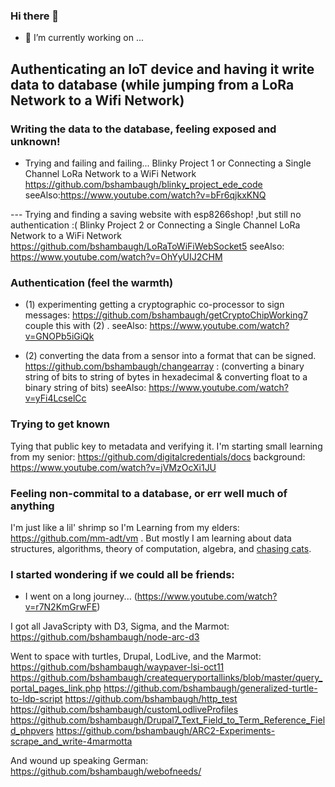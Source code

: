 ### Hi there 👋

- 🔭 I’m currently working on ...

## Authenticating an IoT device and having it write data to database (while jumping from a LoRa Network to a Wifi Network)

### Writing the data to the database, feeling exposed and unknown! 
- Trying and failing and failing...
Blinky Project 1 or Connecting a Single Channel LoRa Network to a WiFi Network 
https://github.com/bshambaugh/blinky_project_ede_code
seeAlso:https://www.youtube.com/watch?v=bFr6qjkxKNQ

--- Trying and finding a saving website with esp8266shop! ,but still no authentication :(
Blinky Project 2 or Connecting a Single Channel LoRa Network to a WiFi Network
https://github.com/bshambaugh/LoRaToWiFiWebSocket5
seeAlso: https://www.youtube.com/watch?v=OhYyUIJ2CHM

### Authentication (feel the warmth)
- (1) experimenting getting a cryptographic co-processor to sign messages: https://github.com/bshambaugh/getCryptoChipWorking7
couple this with (2) . 
seeAlso: https://www.youtube.com/watch?v=GNOPb5iGiQk

- (2) converting the data from a sensor into a format that can be signed. 
https://github.com/bshambaugh/changearray : (converting a binary string of bits to string of bytes in hexadecimal & converting float to a binary string of bits)
seeAlso: https://www.youtube.com/watch?v=yFi4LcselCc

### Trying to get known
Tying that public key to metadata and verifying it.
I'm starting small learning from my senior: https://github.com/digitalcredentials/docs
background: https://www.youtube.com/watch?v=jVMzOcXi1JU

### Feeling non-commital to a database, or err well much of anything
I'm just like a lil' shrimp so I'm Learning from my elders: https://github.com/mm-adt/vm .
But mostly I am learning about data structures, algorithms, theory of computation, algebra, and [chasing cats](https://github.com/bshambaugh/bshambaugh/CategoryTheory_and_FQL.pdf).

### I started wondering if we could all be friends:
- I went on a long journey... (https://www.youtube.com/watch?v=r7N2KmGrwFE)


I got all JavaScripty with D3, Sigma, and the Marmot:
https://github.com/bshambaugh/node-arc-d3

Went to space with turtles, Drupal, LodLive, and the Marmot:
https://github.com/bshambaugh/waypaver-lsi-oct11
https://github.com/bshambaugh/createqueryportallinks/blob/master/query_portal_pages_link.php
https://github.com/bshambaugh/generalized-turtle-to-ldp-script
https://github.com/bshambaugh/http_test
https://github.com/bshambaugh/customLodliveProfiles
https://github.com/bshambaugh/Drupal7_Text_Field_to_Term_Reference_Field_phpvers
https://github.com/bshambaugh/ARC2-Experiments-scrape_and_write-4marmotta

And wound up speaking German:
https://github.com/bshambaugh/webofneeds/

<!--
**bshambaugh/bshambaugh** is a ✨ _special_ ✨ repository because its `README.md` (this file) appears on your GitHub profile.

Here are some ideas to get you started:

- 🔭 I’m currently working on ...
- 🌱 I’m currently learning ...
- 👯 I’m looking to collaborate on ...
- 🤔 I’m looking for help with ...
- 💬 Ask me about ...
- 📫 How to reach me: ...
- 😄 Pronouns: ...
- ⚡ Fun fact: ...
-->
